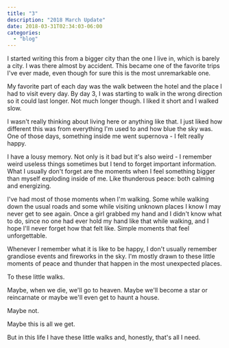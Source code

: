 ```yaml
---
title: "3"
description: "2018 March Update"
date: 2018-03-31T02:34:03-06:00
categories:
  - "blog"
---
```


I started writing this from a bigger city than the one I live in, which is
barely a city. I was there almost by accident. This became one of the favorite
trips I've ever made, even though for sure this is the most unremarkable one.

My favorite part of each day was the walk between the hotel and the place I had
to visit every day. By day 3, I was starting to walk in the wrong direction so
it could last longer. Not much longer though. I liked it short and I walked
slow.

I wasn't really thinking about living here or anything like that. I just liked
how different this was from everything I'm used to and how blue the sky was. One
of those days, something inside me went supernova - I felt really happy.

I have a lousy memory. Not only is it bad but it's also weird - I remember weird
useless things sometimes but I tend to forget important information. What I
usually don't forget are the moments when I feel something bigger than myself
exploding inside of me. Like thunderous peace: both calming and energizing.

I've had most of those moments when I'm walking. Some while walking down the
usual roads and some while visiting unknown places I know I may never get to
see again. Once a girl grabbed my hand and I didn't know what to do, since no
one had ever hold my hand like that while walking, and I hope I'll never forget
how that felt like. Simple moments that feel unforgettable.

Whenever I remember what it is like to be happy, I don't usually remember
grandiose events and fireworks in the sky. I'm mostly drawn to these little
moments of peace and thunder that happen in the most unexpected places.

To these little walks.

Maybe, when we die, we'll go to heaven. Maybe we'll become a star or reincarnate
or maybe we'll even get to haunt a house.

Maybe not.

Maybe this is all we get.

But in this life I have these little walks and, honestly, that's all I need.

